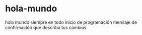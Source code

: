 # hola-mundo
hola mundo siempre en todo inicio de programación
 mensaje de confirmación que describa tus cambios
